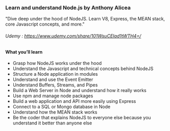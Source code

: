 ### Learn and understand Node.js by Anthony Alicea
"Dive deep under the hood of NodeJS. Learn V8, Express, the MEAN stack, core Javascript concepts, and more."


###### Udemy : https://www.udemy.com/share/101WsuCEIad1tWTH4=/


#### What you’ll learn
- Grasp how NodeJS works under the hood
- Understand the Javascript and technical concepts behind NodeJS
- Structure a Node application in modules
- Understand and use the Event Emitter
- Understand Buffers, Streams, and Pipes
- Build a Web Server in Node and understand how it really works
- Use npm and manage node packages
- Build a web application and API more easily using Express
- Connect to a SQL or Mongo database in Node
- Understand how the MEAN stack works
- Be the coder that explains NodeJS to everyone else because you understand it better than anyone else
